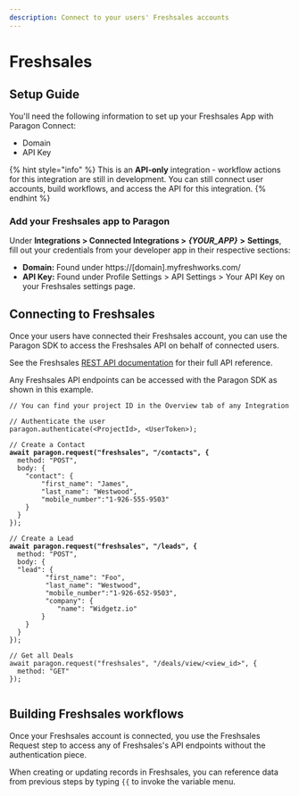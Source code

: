 ```yaml
---
description: Connect to your users' Freshsales accounts
---
```


# Freshsales

## Setup Guide

You'll need the following information to set up your Freshsales App with Paragon Connect:

* Domain
* API Key

{% hint style="info" %}
This is an **API-only** integration - workflow actions for this integration are still in development. You can still connect user accounts, build workflows, and access the API for this integration.
{% endhint %}

### Add your Freshsales app to Paragon

Under **Integrations > Connected Integrations >** _**{YOUR\_APP}**_ **>** **Settings**, fill out your credentials from your developer app in their respective sections:

* **Domain:** Found under https://\[domain].myfreshworks.com/
* **API Key:** Found under Profile Settings > API Settings > Your API Key on your Freshsales settings page.

## Connecting to Freshsales

Once your users have connected their Freshsales account, you can use the Paragon SDK to access the Freshsales API on behalf of connected users.

See the Freshsales [REST API documentation](https://developer.freshsales.io/api/) for their full API reference.

Any Freshsales API endpoints can be accessed with the Paragon SDK as shown in this example.

<pre class="language-javascript"><code class="lang-javascript">// You can find your project ID in the Overview tab of any Integration

// Authenticate the user
paragon.authenticate(&#x3C;ProjectId>, &#x3C;UserToken>);
            
// Create a Contact
<strong>await paragon.request("freshsales", "/contacts", {
</strong>  method: "POST",
  body: {
    "contact": {
        "first_name": "James",
        "last_name": "Westwood",
        "mobile_number":"1-926-555-9503"
    }
  }
});

// Create a Lead
<strong>await paragon.request("freshsales", "/leads", {
</strong>  method: "POST",
  body: {
  "lead": {
         "first_name": "Foo",
         "last_name": "Westwood",
         "mobile_number":"1-926-652-9503",
         "company": { 
            "name": "Widgetz.io"
        } 
    }
  }
});

// Get all Deals
await paragon.request("freshsales", "/deals/view/&#x3C;view_id>", {
  method: "GET"
});
  
</code></pre>

## Building Freshsales workflows

Once your Freshsales account is connected, you use the Freshsales Request step to access any of Freshsales's API endpoints without the authentication piece.

When creating or updating records in Freshsales, you can reference data from previous steps by typing `{{` to invoke the variable menu.
